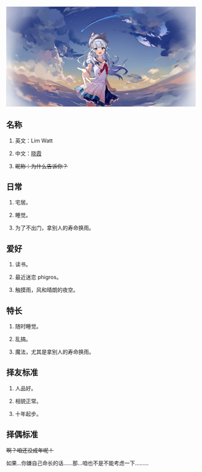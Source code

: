 ![hello](https://github.com/Lim-Watt/Lim-Watt/blob/main/src/hello.png)

## 名称

1. 英文：Lim Watt

1. 中文：[晓霞](https://github.com/Lim-Watt/Lim-Watt/blob/main/description/zi.md)

1. ~~昵称：为什么告诉你？~~ 

## 日常

1. 宅居。

1. 睡觉。

1. 为了不出门，拿别人的寿命换雨。

## 爱好

1. 读书。

1. 最近迷恋 phigros。

1. 触摸雨，风和晴朗的夜空。

## 特长

1. 随时睡觉。

1. 乱搞。

1. 魔法，尤其是拿别人的寿命换雨。

## 择友标准

1. 人品好。

1. 相貌正常。

1. 十年起步。

## 择偶标准

~~啊？咱还没成年呢！~~

如果…你嫌自己命长的话……那…咱也不是不能考虑一下………
